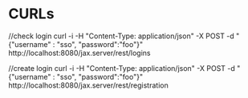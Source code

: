 CURLs
=====

//check login
curl -i -H "Content-Type: application/json" -X POST -d "{\"username\" : \"sso\", \"password\":\"foo\"}" http://localhost:8080/jax.server/rest/logins

//create login
curl -i -H "Content-Type: application/json" -X POST -d "{\"username\" : \"sso\", \"password\":\"foo\"}" http://localhost:8080/jax.server/rest/registration
